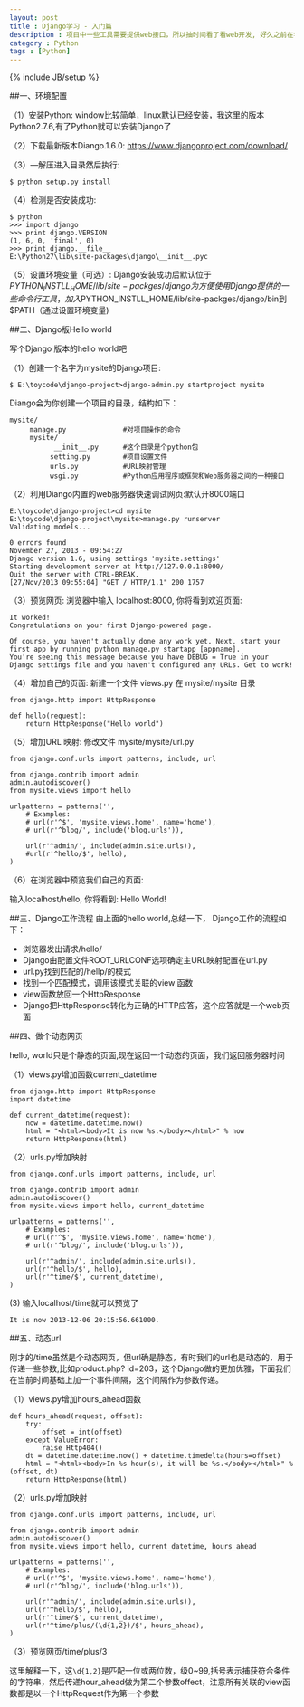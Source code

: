 ```yaml
---
layout: post
title : Django学习 - 入门篇
description : 项目中一些工具需要提供web接口，所以抽时间看了看web开发, 好久之前在学校的时候接触过ASP, PHP ，但感觉太过繁琐，要自己设计前台页面和又要处理后台逻辑然后又代码又混在一起。显然，对于我们这种非专业web开发的人员的快速的开发需求，还有需要借组强大web开发框架的。看了下框架很多很多，有基于PHP的，也有基于python的。Diaogo就是这么一个很火的Python web 框架，之前的项目组用到的开源工具Review board, OSQA都是基于Diango开发的，自己也凭着感觉简单改过些源码，看来是时候看看Diango了，那么就从环境搭建开始吧。
category : Python
tags : [Python]
---
```

{% include JB/setup %}

##一、环境配置

（1）安装Python:
window比较简单，linux默认已经安装，我这里的版本Python2.7.6,有了Python就可以安装Django了

（2）下载最新版本Diango.1.6.0:
https://www.djangoproject.com/download/

（3）—解压进入目录然后执行:

	$ python setup.py install

（4）检测是否安装成功:

	$ python
	>>> import django
	>>> print django.VERSION
	(1, 6, 0, 'final', 0)
	>>> print django.__file__
	E:\Python27\lib\site-packages\django\__init__.pyc

（5）设置环境变量（可选）:
Django安装成功后默认位于 $PYTHON_INSTLL_HOME/lib/site-packges/django为方便使用Django提供的一些命令行工具，加入$PYTHON_INSTLL_HOME/lib/site-packges/django/bin到$PATH（通过设置环境变量)


##二、Django版Hello world

写个Django 版本的hello world吧

（1）创建一个名字为mysite的Django项目:

	$ E:\toycode\django-project>django-admin.py startproject mysite

Diango会为你创建一个项目的目录，结构如下：

	mysite/
	     manage.py           	#对项目操作的命令
	     mysite/                      
	           __init__.py     	#这个目录是个python包
	          setting.py       	#项目设置文件
	          urls.py           #URL映射管理
	          wsgi.py           #Python应用程序或框架和Web服务器之间的一种接口

（2）利用Diango内置的web服务器快速调试网页:默认开8000端口

	E:\toycode\django-project>cd mysite
	E:\toycode\django-project\mysite>manage.py runserver
	Validating models...

	0 errors found
	November 27, 2013 - 09:54:27
	Django version 1.6, using settings 'mysite.settings'
	Starting development server at http://127.0.0.1:8000/
	Quit the server with CTRL-BREAK.
	[27/Nov/2013 09:55:04] "GET / HTTP/1.1" 200 1757

（3）预览网页:
浏览器中输入 localhost:8000, 你将看到欢迎页面:

	It worked!
	Congratulations on your first Django-powered page.

	Of course, you haven't actually done any work yet. Next, start your first app by running python manage.py startapp [appname].
	You're seeing this message because you have DEBUG = True in your Django settings file and you haven't configured any URLs. Get to work!


（4）增加自己的页面:
新建一个文件 views.py 在 mysite/mysite 目录

	from django.http import HttpResponse

	def hello(request):
	    return HttpResponse("Hello world")


（5）增加URL 映射:
修改文件 mysite/mysite/url.py

	from django.conf.urls import patterns, include, url

	from django.contrib import admin
	admin.autodiscover()
	from mysite.views import hello

	urlpatterns = patterns('',
	    # Examples:
	    # url(r'^$', 'mysite.views.home', name='home'),
	    # url(r'^blog/', include('blog.urls')),

	    url(r'^admin/', include(admin.site.urls)),
	    #url(r'^hello/$', hello),
	)

（6）在浏览器中预览我们自己的页面:

输入localhost/hello, 你将看到:
Hello World!

##三、Django工作流程
由上面的hello world,总结一下， Django工作的流程如下：

* 浏览器发出请求/hello/
* Django由配置文件ROOT_URLCONF选项确定主URL映射配置在url.py
* url.py找到匹配的/hellp/的模式
* 找到一个匹配模式，调用该模式关联的view 函数
* view函数放回一个HttpResponse
* Django把HttpResponse转化为正确的HTTP应答，这个应答就是一个web页面


##四、做个动态网页

hello, world只是个静态的页面,现在返回一个动态的页面，我们返回服务器时间

（1）views.py增加函数current_datetime

	from django.http import HttpResponse
	import datetime

	def current_datetime(request):
	    now = datetime.datetime.now()
	    html = "<html><body>It is now %s.</body></html>" % now
	    return HttpResponse(html)

（2）urls.py增加映射

	from django.conf.urls import patterns, include, url

	from django.contrib import admin
	admin.autodiscover()
	from mysite.views import hello, current_datetime

	urlpatterns = patterns('',
	    # Examples:
	    # url(r'^$', 'mysite.views.home', name='home'),
	    # url(r'^blog/', include('blog.urls')),

	    url(r'^admin/', include(admin.site.urls)),
	    url(r'^hello/$', hello),
	    url(r'^time/$', current_datetime),
	)

(3) 输入localhost/time就可以预览了

	It is now 2013-12-06 20:15:56.661000.


##五、动态url

刚才的/time虽然是个动态网页，但url确是静态，有时我们的url也是动态的，用于传递一些参数,比如product.php? id=203，这个Django做的更加优雅，下面我们在当前时间基础上加一个事件间隔，这个间隔作为参数传递。

（1）views.py增加hours_ahead函数

	def hours_ahead(request, offset):
	    try:
	        offset = int(offset)
	    except ValueError:
	        raise Http404()
	    dt = datetime.datetime.now() + datetime.timedelta(hours=offset)
	    html = "<html><body>In %s hour(s), it will be %s.</body></html>" % (offset, dt)
	    return HttpResponse(html)

（2）urls.py增加映射

	from django.conf.urls import patterns, include, url

	from django.contrib import admin
	admin.autodiscover()
	from mysite.views import hello, current_datetime, hours_ahead

	urlpatterns = patterns('',
	    # Examples:
	    # url(r'^$', 'mysite.views.home', name='home'),
	    # url(r'^blog/', include('blog.urls')),

	    url(r'^admin/', include(admin.site.urls)),
	    url(r'^hello/$', hello),
	    url(r'^time/$', current_datetime),
	    url(r'^time/plus/(\d{1,2})/$', hours_ahead),
	)


（3）预览网页/time/plus/3

这里解释一下，这`\d{1,2}`是匹配一位或两位数，级0~99,括号表示捕获符合条件的字符串，然后传递hour_ahead做为第二个参数offect，注意所有关联的view函数都是以一个HttpRequest作为第一个参数